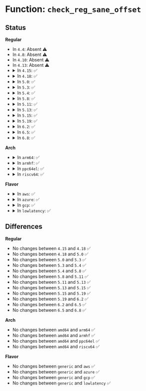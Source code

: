 # Function: <code>check_reg_sane_offset</code>

## Status
<b>Regular</b>
<ul>
<li>
In <code>4.4</code>: Absent ⚠️
</li>
<li>
In <code>4.8</code>: Absent ⚠️
</li>
<li>
In <code>4.10</code>: Absent ⚠️
</li>
<li>
In <code>4.13</code>: Absent ⚠️
</li>
<li>
<details>
<summary>In <code>4.15</code>: ✅</summary>

```c
bool check_reg_sane_offset(struct bpf_verifier_env *env, const struct bpf_reg_state *reg, enum bpf_reg_type type);
```

**Collision:** Unique Static

**Inline:** No

**Transformation:** False

**Instances:**

```
In kernel/bpf/verifier.c (ffffffff811a15b0)
Location: kernel/bpf/verifier.c:1852
Inline: False
Direct callers:
  - kernel/bpf/verifier.c:adjust_ptr_min_max_vals
  - kernel/bpf/verifier.c:adjust_ptr_min_max_vals
  - kernel/bpf/verifier.c:adjust_ptr_min_max_vals
```
**Symbols:**

```
ffffffff811a15b0-ffffffff811a1678: check_reg_sane_offset (STB_LOCAL)
```
</details>
</li>
<li>
<details>
<summary>In <code>4.18</code>: ✅</summary>

```c
bool check_reg_sane_offset(struct bpf_verifier_env *env, const struct bpf_reg_state *reg, enum bpf_reg_type type);
```

**Collision:** Unique Static

**Inline:** No

**Transformation:** False

**Instances:**

```
In kernel/bpf/verifier.c (ffffffff811b8590)
Location: kernel/bpf/verifier.c:2619
Inline: False
Direct callers:
  - kernel/bpf/verifier.c:adjust_ptr_min_max_vals
  - kernel/bpf/verifier.c:adjust_ptr_min_max_vals
  - kernel/bpf/verifier.c:adjust_ptr_min_max_vals
```
**Symbols:**

```
ffffffff811b8590-ffffffff811b8658: check_reg_sane_offset (STB_LOCAL)
```
</details>
</li>
<li>
<details>
<summary>In <code>5.0</code>: ✅</summary>

```c
bool check_reg_sane_offset(struct bpf_verifier_env *env, const struct bpf_reg_state *reg, enum bpf_reg_type type);
```

**Collision:** Unique Static

**Inline:** No

**Transformation:** False

**Instances:**

```
In kernel/bpf/verifier.c (ffffffff811c7b80)
Location: kernel/bpf/verifier.c:3041
Inline: False
Direct callers:
  - kernel/bpf/verifier.c:adjust_ptr_min_max_vals
  - kernel/bpf/verifier.c:adjust_ptr_min_max_vals
  - kernel/bpf/verifier.c:adjust_ptr_min_max_vals
```
**Symbols:**

```
ffffffff811c7b80-ffffffff811c7c48: check_reg_sane_offset (STB_LOCAL)
```
</details>
</li>
<li>
<details>
<summary>In <code>5.3</code>: ✅</summary>

```c
bool check_reg_sane_offset(struct bpf_verifier_env *env, const struct bpf_reg_state *reg, enum bpf_reg_type type);
```

**Collision:** Unique Static

**Inline:** No

**Transformation:** False

**Instances:**

```
In kernel/bpf/verifier.c (ffffffff811db2a0)
Location: kernel/bpf/verifier.c:4161
Inline: False
Direct callers:
  - kernel/bpf/verifier.c:adjust_ptr_min_max_vals
  - kernel/bpf/verifier.c:adjust_ptr_min_max_vals
  - kernel/bpf/verifier.c:adjust_ptr_min_max_vals
```
**Symbols:**

```
ffffffff811db2a0-ffffffff811db368: check_reg_sane_offset (STB_LOCAL)
```
</details>
</li>
<li>
<details>
<summary>In <code>5.4</code>: ✅</summary>

```c
bool check_reg_sane_offset(struct bpf_verifier_env *env, const struct bpf_reg_state *reg, enum bpf_reg_type type);
```

**Collision:** Unique Static

**Inline:** No

**Transformation:** False

**Instances:**

```
In kernel/bpf/verifier.c (ffffffff811e79f0)
Location: kernel/bpf/verifier.c:4164
Inline: False
Direct callers:
  - kernel/bpf/verifier.c:adjust_ptr_min_max_vals
  - kernel/bpf/verifier.c:adjust_ptr_min_max_vals
  - kernel/bpf/verifier.c:adjust_ptr_min_max_vals
```
**Symbols:**

```
ffffffff811e79f0-ffffffff811e7ab8: check_reg_sane_offset (STB_LOCAL)
```
</details>
</li>
<li>
<details>
<summary>In <code>5.8</code>: ✅</summary>

```c
bool check_reg_sane_offset(struct bpf_verifier_env *env, const struct bpf_reg_state *reg, enum bpf_reg_type type);
```

**Collision:** Unique Static

**Inline:** No

**Transformation:** False

**Instances:**

```
In kernel/bpf/verifier.c (ffffffff81207730)
Location: kernel/bpf/verifier.c:4841
Inline: False
Direct callers:
  - kernel/bpf/verifier.c:adjust_ptr_min_max_vals
  - kernel/bpf/verifier.c:adjust_ptr_min_max_vals
  - kernel/bpf/verifier.c:adjust_ptr_min_max_vals
```
**Symbols:**

```
ffffffff81207730-ffffffff812077f8: check_reg_sane_offset (STB_LOCAL)
```
</details>
</li>
<li>
<details>
<summary>In <code>5.11</code>: ✅</summary>

```c
bool check_reg_sane_offset(struct bpf_verifier_env *env, const struct bpf_reg_state *reg, enum bpf_reg_type type);
```

**Collision:** Unique Static

**Inline:** No

**Transformation:** False

**Instances:**

```
In kernel/bpf/verifier.c (ffffffff81208020)
Location: kernel/bpf/verifier.c:5347
Inline: False
Direct callers:
  - kernel/bpf/verifier.c:adjust_ptr_min_max_vals
  - kernel/bpf/verifier.c:adjust_ptr_min_max_vals
  - kernel/bpf/verifier.c:adjust_ptr_min_max_vals
```
**Symbols:**

```
ffffffff81208020-ffffffff812080e8: check_reg_sane_offset (STB_LOCAL)
```
</details>
</li>
<li>
<details>
<summary>In <code>5.13</code>: ✅</summary>

```c
bool check_reg_sane_offset(struct bpf_verifier_env *env, const struct bpf_reg_state *reg, enum bpf_reg_type type);
```

**Collision:** Unique Static

**Inline:** No

**Transformation:** False

**Instances:**

```
In kernel/bpf/verifier.c (ffffffff81209180)
Location: kernel/bpf/verifier.c:6345
Inline: False
Direct callers:
  - kernel/bpf/verifier.c:adjust_ptr_min_max_vals
  - kernel/bpf/verifier.c:adjust_ptr_min_max_vals
  - kernel/bpf/verifier.c:adjust_ptr_min_max_vals
```
**Symbols:**

```
ffffffff81209180-ffffffff81209248: check_reg_sane_offset (STB_LOCAL)
```
</details>
</li>
<li>
<details>
<summary>In <code>5.15</code>: ✅</summary>

```c
bool check_reg_sane_offset(struct bpf_verifier_env *env, const struct bpf_reg_state *reg, enum bpf_reg_type type);
```

**Collision:** Unique Static

**Inline:** No

**Transformation:** False

**Instances:**

```
In kernel/bpf/verifier.c (ffffffff8123cd60)
Location: kernel/bpf/verifier.c:6634
Inline: False
Direct callers:
  - kernel/bpf/verifier.c:adjust_ptr_min_max_vals
  - kernel/bpf/verifier.c:adjust_ptr_min_max_vals
  - kernel/bpf/verifier.c:adjust_ptr_min_max_vals
```
**Symbols:**

```
ffffffff8123cd60-ffffffff8123cee0: check_reg_sane_offset (STB_LOCAL)
```
</details>
</li>
<li>
<details>
<summary>In <code>5.19</code>: ✅</summary>

```c
bool check_reg_sane_offset(struct bpf_verifier_env *env, const struct bpf_reg_state *reg, enum bpf_reg_type type);
```

**Collision:** Unique Static

**Inline:** No

**Transformation:** False

**Instances:**

```
In kernel/bpf/verifier.c (ffffffff81282130)
Location: kernel/bpf/verifier.c:7633
Inline: False
Direct callers:
  - kernel/bpf/verifier.c:adjust_ptr_min_max_vals
  - kernel/bpf/verifier.c:adjust_ptr_min_max_vals
  - kernel/bpf/verifier.c:adjust_ptr_min_max_vals
```
**Symbols:**

```
ffffffff81282130-ffffffff81282247: check_reg_sane_offset (STB_LOCAL)
```
</details>
</li>
<li>
<details>
<summary>In <code>6.2</code>: ✅</summary>

```c
bool check_reg_sane_offset(struct bpf_verifier_env *env, const struct bpf_reg_state *reg, enum bpf_reg_type type);
```

**Collision:** Unique Static

**Inline:** No

**Transformation:** False

**Instances:**

```
In kernel/bpf/verifier.c (ffffffff812d9c10)
Location: kernel/bpf/verifier.c:9574
Inline: False
Direct callers:
  - kernel/bpf/verifier.c:adjust_ptr_min_max_vals
  - kernel/bpf/verifier.c:adjust_ptr_min_max_vals
  - kernel/bpf/verifier.c:adjust_ptr_min_max_vals
```
**Symbols:**

```
ffffffff812d9c10-ffffffff812d9d27: check_reg_sane_offset (STB_LOCAL)
```
</details>
</li>
<li>
<details>
<summary>In <code>6.5</code>: ✅</summary>

```c
bool check_reg_sane_offset(struct bpf_verifier_env *env, const struct bpf_reg_state *reg, enum bpf_reg_type type);
```

**Collision:** Unique Static

**Inline:** No

**Transformation:** False

**Instances:**

```
In kernel/bpf/verifier.c (ffffffff812f7410)
Location: kernel/bpf/verifier.c:11490
Inline: False
Direct callers:
  - kernel/bpf/verifier.c:adjust_ptr_min_max_vals
  - kernel/bpf/verifier.c:adjust_ptr_min_max_vals
  - kernel/bpf/verifier.c:adjust_ptr_min_max_vals
```
**Symbols:**

```
ffffffff812f7410-ffffffff812f7527: check_reg_sane_offset (STB_LOCAL)
```
</details>
</li>
<li>
<details>
<summary>In <code>6.8</code>: ✅</summary>

```c
bool check_reg_sane_offset(struct bpf_verifier_env *env, const struct bpf_reg_state *reg, enum bpf_reg_type type);
```

**Collision:** Unique Static

**Inline:** No

**Transformation:** False

**Instances:**

```
In kernel/bpf/verifier.c (ffffffff81316930)
Location: kernel/bpf/verifier.c:12424
Inline: False
Direct callers:
  - kernel/bpf/verifier.c:adjust_ptr_min_max_vals
  - kernel/bpf/verifier.c:adjust_ptr_min_max_vals
  - kernel/bpf/verifier.c:adjust_ptr_min_max_vals
```
**Symbols:**

```
ffffffff81316930-ffffffff81316a47: check_reg_sane_offset (STB_LOCAL)
```
</details>
</li>
</ul>
<b>Arch</b>
<ul>
<li>
<details>
<summary>In <code>arm64</code>: ✅</summary>

```c
bool check_reg_sane_offset(struct bpf_verifier_env *env, const struct bpf_reg_state *reg, enum bpf_reg_type type);
```

**Collision:** Unique Static

**Inline:** No

**Transformation:** False

**Instances:**

```
In kernel/bpf/verifier.c (ffff80001026b3a0)
Location: kernel/bpf/verifier.c:4164
Inline: False
Direct callers:
  - kernel/bpf/verifier.c:adjust_ptr_min_max_vals
  - kernel/bpf/verifier.c:adjust_ptr_min_max_vals
  - kernel/bpf/verifier.c:adjust_ptr_min_max_vals
```
**Symbols:**

```
ffff80001026b3a0-ffff80001026b4e8: check_reg_sane_offset (STB_LOCAL)
```
</details>
</li>
<li>
<details>
<summary>In <code>armhf</code>: ✅</summary>

```c
bool check_reg_sane_offset(struct bpf_verifier_env *env, const struct bpf_reg_state *reg, enum bpf_reg_type type);
```

**Collision:** Unique Static

**Inline:** No

**Transformation:** False

**Instances:**

```
In kernel/bpf/verifier.c (c049d424)
Location: kernel/bpf/verifier.c:4164
Inline: False
Direct callers:
  - kernel/bpf/verifier.c:adjust_ptr_min_max_vals
  - kernel/bpf/verifier.c:adjust_ptr_min_max_vals
  - kernel/bpf/verifier.c:adjust_ptr_min_max_vals
```
**Symbols:**

```
c049d424-c049d560: check_reg_sane_offset (STB_LOCAL)
```
</details>
</li>
<li>
<details>
<summary>In <code>ppc64el</code>: ✅</summary>

```c
bool check_reg_sane_offset(struct bpf_verifier_env *env, const struct bpf_reg_state *reg, enum bpf_reg_type type);
```

**Collision:** Unique Static

**Inline:** No

**Transformation:** False

**Instances:**

```
In kernel/bpf/verifier.c (c000000000311360)
Location: kernel/bpf/verifier.c:4164
Inline: False
Direct callers:
  - kernel/bpf/verifier.c:adjust_ptr_min_max_vals
  - kernel/bpf/verifier.c:adjust_ptr_min_max_vals
  - kernel/bpf/verifier.c:adjust_ptr_min_max_vals
```
**Symbols:**

```
c000000000311360-c0000000003114f8: check_reg_sane_offset (STB_LOCAL)
```
</details>
</li>
<li>
<details>
<summary>In <code>riscv64</code>: ✅</summary>

```c
bool check_reg_sane_offset(struct bpf_verifier_env *env, const struct bpf_reg_state *reg, enum bpf_reg_type type);
```

**Collision:** Unique Static

**Inline:** No

**Transformation:** False

**Instances:**

```
In kernel/bpf/verifier.c (ffffffe0001a5992)
Location: kernel/bpf/verifier.c:4164
Inline: False
Direct callers:
  - kernel/bpf/verifier.c:adjust_ptr_min_max_vals
  - kernel/bpf/verifier.c:adjust_ptr_min_max_vals
  - kernel/bpf/verifier.c:adjust_ptr_min_max_vals
```
**Symbols:**

```
ffffffe0001a5992-ffffffe0001a5ace: check_reg_sane_offset (STB_LOCAL)
```
</details>
</li>
</ul>
<b>Flavor</b>
<ul>
<li>
<details>
<summary>In <code>aws</code>: ✅</summary>

```c
bool check_reg_sane_offset(struct bpf_verifier_env *env, const struct bpf_reg_state *reg, enum bpf_reg_type type);
```

**Collision:** Unique Static

**Inline:** No

**Transformation:** False

**Instances:**

```
In kernel/bpf/verifier.c (ffffffff811e0010)
Location: kernel/bpf/verifier.c:4164
Inline: False
Direct callers:
  - kernel/bpf/verifier.c:adjust_ptr_min_max_vals
  - kernel/bpf/verifier.c:adjust_ptr_min_max_vals
  - kernel/bpf/verifier.c:adjust_ptr_min_max_vals
```
**Symbols:**

```
ffffffff811e0010-ffffffff811e00d8: check_reg_sane_offset (STB_LOCAL)
```
</details>
</li>
<li>
<details>
<summary>In <code>azure</code>: ✅</summary>

```c
bool check_reg_sane_offset(struct bpf_verifier_env *env, const struct bpf_reg_state *reg, enum bpf_reg_type type);
```

**Collision:** Unique Static

**Inline:** No

**Transformation:** False

**Instances:**

```
In kernel/bpf/verifier.c (ffffffff811d2dd0)
Location: kernel/bpf/verifier.c:4164
Inline: False
Direct callers:
  - kernel/bpf/verifier.c:adjust_ptr_min_max_vals
  - kernel/bpf/verifier.c:adjust_ptr_min_max_vals
  - kernel/bpf/verifier.c:adjust_ptr_min_max_vals
```
**Symbols:**

```
ffffffff811d2dd0-ffffffff811d2e98: check_reg_sane_offset (STB_LOCAL)
```
</details>
</li>
<li>
<details>
<summary>In <code>gcp</code>: ✅</summary>

```c
bool check_reg_sane_offset(struct bpf_verifier_env *env, const struct bpf_reg_state *reg, enum bpf_reg_type type);
```

**Collision:** Unique Static

**Inline:** No

**Transformation:** False

**Instances:**

```
In kernel/bpf/verifier.c (ffffffff811ddde0)
Location: kernel/bpf/verifier.c:4164
Inline: False
Direct callers:
  - kernel/bpf/verifier.c:adjust_ptr_min_max_vals
  - kernel/bpf/verifier.c:adjust_ptr_min_max_vals
  - kernel/bpf/verifier.c:adjust_ptr_min_max_vals
```
**Symbols:**

```
ffffffff811ddde0-ffffffff811ddea8: check_reg_sane_offset (STB_LOCAL)
```
</details>
</li>
<li>
<details>
<summary>In <code>lowlatency</code>: ✅</summary>

```c
bool check_reg_sane_offset(struct bpf_verifier_env *env, const struct bpf_reg_state *reg, enum bpf_reg_type type);
```

**Collision:** Unique Static

**Inline:** No

**Transformation:** False

**Instances:**

```
In kernel/bpf/verifier.c (ffffffff811ec1f0)
Location: kernel/bpf/verifier.c:4164
Inline: False
Direct callers:
  - kernel/bpf/verifier.c:adjust_ptr_min_max_vals
  - kernel/bpf/verifier.c:adjust_ptr_min_max_vals
  - kernel/bpf/verifier.c:adjust_ptr_min_max_vals
```
**Symbols:**

```
ffffffff811ec1f0-ffffffff811ec2b8: check_reg_sane_offset (STB_LOCAL)
```
</details>
</li>
</ul>

## Differences
<b>Regular</b>
<ul>
<li>
No changes between <code>4.15</code> and <code>4.18</code> ✅
</li>
<li>
No changes between <code>4.18</code> and <code>5.0</code> ✅
</li>
<li>
No changes between <code>5.0</code> and <code>5.3</code> ✅
</li>
<li>
No changes between <code>5.3</code> and <code>5.4</code> ✅
</li>
<li>
No changes between <code>5.4</code> and <code>5.8</code> ✅
</li>
<li>
No changes between <code>5.8</code> and <code>5.11</code> ✅
</li>
<li>
No changes between <code>5.11</code> and <code>5.13</code> ✅
</li>
<li>
No changes between <code>5.13</code> and <code>5.15</code> ✅
</li>
<li>
No changes between <code>5.15</code> and <code>5.19</code> ✅
</li>
<li>
No changes between <code>5.19</code> and <code>6.2</code> ✅
</li>
<li>
No changes between <code>6.2</code> and <code>6.5</code> ✅
</li>
<li>
No changes between <code>6.5</code> and <code>6.8</code> ✅
</li>
</ul>
<b>Arch</b>
<ul>
<li>
No changes between <code>amd64</code> and <code>arm64</code> ✅
</li>
<li>
No changes between <code>amd64</code> and <code>armhf</code> ✅
</li>
<li>
No changes between <code>amd64</code> and <code>ppc64el</code> ✅
</li>
<li>
No changes between <code>amd64</code> and <code>riscv64</code> ✅
</li>
</ul>
<b>Flavor</b>
<ul>
<li>
No changes between <code>generic</code> and <code>aws</code> ✅
</li>
<li>
No changes between <code>generic</code> and <code>azure</code> ✅
</li>
<li>
No changes between <code>generic</code> and <code>gcp</code> ✅
</li>
<li>
No changes between <code>generic</code> and <code>lowlatency</code> ✅
</li>
</ul>
